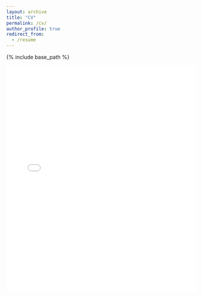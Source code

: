 ```yaml
---
layout: archive
title: "CV"
permalink: /cv/
author_profile: true
redirect_from:
  - /resume
---
```


{% include base_path %}

<embed
  src="{{ site.baseurl }}/files/Academic-CV-7.pdf"
  type="application/pdf"
  width="100%"
  height="600px"
/>